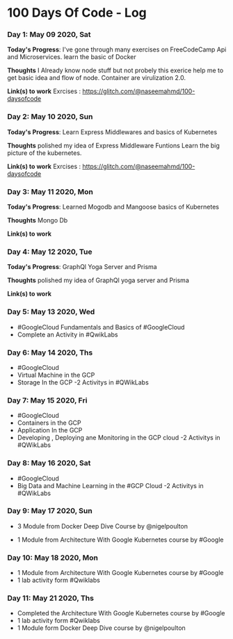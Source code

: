 # 100 Days Of Code - Log


### Day 1: May 09 2020, Sat

**Today's Progress**: I've gone through many exercises on FreeCodeCamp Api and Microservices. learn the basic of Docker

**Thoughts** I Already know node stuff but not probely this exerice help me to get basic idea and flow of node. Container are virulization 2.0.

**Link(s) to work**
Exrcises : https://glitch.com/@naseemahmd/100-daysofcode


### Day 2: May 10 2020, Sun

**Today's Progress**: Learn Express Middlewares and basics of Kubernetes

**Thoughts** polished my idea of Express Middleware Funtions Learn the big picture of the kubernetes.

**Link(s) to work**
Exrcises : https://glitch.com/@naseemahmd/100-daysofcode


### Day 3: May 11 2020, Mon

**Today's Progress**: Learned Mogodb and Mangoose basics of Kubernetes

**Thoughts** Mongo Db

**Link(s) to work**


### Day 4: May 12 2020, Tue

**Today's Progress**: GraphQl Yoga Server and Prisma 

**Thoughts** polished my idea of GraphQl yoga server and Prisma

**Link(s) to work**

### Day 5: May 13 2020, Wed

- #GoogleCloud Fundamentals and Basics of #GoogleCloud 
- Complete an Activity in #QwikLabs


### Day 6: May 14 2020, Ths
- #GoogleCloud 
- Virtual Machine in the GCP 
- Storage In the GCP 
-2 Activitys in #QWikLabs 

### Day 7: May 15 2020, Fri
- #GoogleCloud 
- Containers in the GCP 
- Application In the GCP 
- Developing , Deploying ane Monitoring in the GCP cloud 
-2 Activitys in #QWikLabs 

### Day 8: May 16 2020, Sat

- #GoogleCloud 
- Big Data and Machine Learning in the #GCP Cloud 
-2 Activitys in #QWikLabs 


### Day 9: May 17 2020, Sun

- 3 Module from Docker Deep Dive Course by 
@nigelpoulton
 
- 1 Module from Architecture With Google Kubernetes course by #Google 


### Day 10: May 18 2020, Mon

- 1 Module from Architecture With Google Kubernetes course by #Google 
- 1 lab activity form #Qwiklabs 


### Day 11: May 21 2020, Ths

- Completed the  Architecture With Google Kubernetes course by #Google 
- 1 lab activity form #Qwiklabs 
- 1 Module form Docker Deep Dive course by 
@nigelpoulton
 

